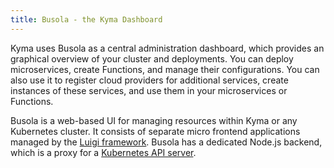 ```yaml
---
title: Busola - the Kyma Dashboard
---
```


Kyma uses Busola as a central administration dashboard, which provides an graphical overview of your cluster and deployments. You can deploy microservices, create Functions, and manage their configurations. You can also use it to register cloud providers for additional services, create instances of these services, and use them in your microservices or Functions.

Busola is a web-based UI for managing resources within Kyma or any Kubernetes cluster. It consists of separate micro frontend applications managed by the [Luigi framework](https://luigi-project.io/). Busola has a dedicated Node.js backend, which is a proxy for a [Kubernetes API server](https://kubernetes.io/docs/concepts/overview/components/#kube-apiserver).
